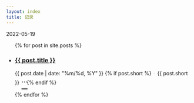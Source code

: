 ```yaml
---
layout: index
title: 记录
---
```


<div>2022-05-19</div>

<ul class="documents">
  {% for post in site.posts %}
    <li class="documents__item">
      <div class="document{% if post.english %} pure-english{% endif %}">
        <h3>
          <a href="{{ post.url }}" target="_self">
            <span>{{ post.title }}</span>
          </a>
        </h3>
        <p>
        <time>{{ post.date | date: "%m/%d, %Y" }}</time>
        {% if post.short %} <span style="color: #EFEFEF">&bull;</span><span> {{ post.short }}</span><a href="{{ post.url }}" style="position: relative;top: 9px;left: 6px;font-size: 1.4rem;">&dot;&dot;&dot;</a> {% endif %}
        </p>
      </div>
    </li>
  {% endfor %}
</ul>
